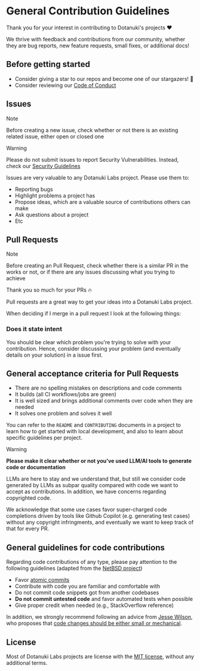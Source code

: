 # General Contribution Guidelines

Thank you for your interest in contributing to Dotanuki's projects ❤️

We thrive with feedback and contributions from our community, whether they are bug reports, new feature requests, small fixes, or additional docs!

## Before getting started

- Consider giving a star to our repos and become one of our stargazers! 🌟
- Consider reviewing our [Code of Conduct](https://github.com/dotanuki-labs/.github/blob/main/CODE_OF_CONDUCT.md)

## Issues

> [!NOTE]
> Before creating a new issue, check whether or not there is an existing related issue, either open or closed one

> [!WARNING]
> Please do not submit issues to report Security Vulnerabilities.
> Instead, check our [Security Guidelines](https://github.com/dotanuki-labs/.github/blob/main/SECURITY.md)

Issues are very valuable to any Dotanuki Labs project. Please use them to:

- Reporting bugs
- Highlight problems a project has
- Propose ideas, which are a valuable source of contributions others can make
- Ask questions about a project
- Etc

## Pull Requests

> [!NOTE]
> Before creating an Pull Request, check whether there is a similar PR in the works or not, or
> if there are any issues discussing what you trying to achieve

Thank you so much for your PRs 🔥

Pull requests are a great way to get your ideas into a Dotanuki Labs project.

When deciding if I merge in a pull request I look at the following things:

### Does it state intent

You should be clear which problem you're trying to solve with your contribution. Hence, consider
discussing your problem (and eventually details on your solution) in a issue first.

## General acceptance criteria for Pull Requests

- There are no spelling mistakes on descriptions and code comments
- It builds (all CI workflows/jobs are green)
- It is well sized and brings additional comments over code when they are needed
- It solves one problem and solves it well

You can refer to the `README` and `CONTRIBUTING` documents in a project to learn how to get started
with local development, and also to learn about specific guidelines per project.

> [!WARNING]
>
> **Please make it clear whether or not you've used LLM/AI tools to generate code or documentation**

LLMs are here to stay and we understand that, but still we consider code generated by LLMs as subpar quality compared with code we want to accept as contributions. In addition, we have concerns regarding copyrighted code.

We acknowledge that some use cases favor super-charged code completions driven by tools like Github Copilot (e.g. generating test cases) without any copyright infringments, and eventually we want to keep track of that for every PR.

## General guidelines for code contributions

Regarding code contributions of any type, please pay attention to the following guidelines (adapted from the [NetBSD project](https://www.netbsd.org/developers/commit-guidelines.html))

- Favor [atomic commits](https://en.wikipedia.org/wiki/Atomic_commit)
- Contribute with code you are familiar and comfortable with
- Do not commit code snippets got from another codebases
- **Do not commit untested code** and favor automated tests when possible
- Give proper credit when needed (e.g., StackOverflow reference)

In addition, we strongly recommend following an advice from
[Jesse Wilson](https://github.com/swankjesse),
who proposes that
[code changes should be either small or mechanical](https://publicobject.com/2023/01/08/small-or-mechanical/).

## License

Most of Dotanuki Labs projects are license with the [MIT license](http://opensource.org/licenses/MIT),
without any additional terms.
